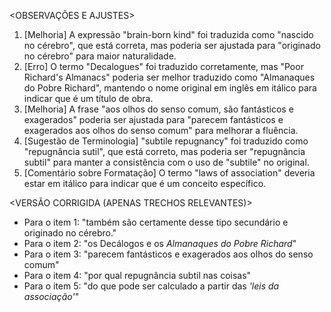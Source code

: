 <OBSERVAÇÕES E AJUSTES>
1. [Melhoria] A expressão "brain-born kind" foi traduzida como "nascido no cérebro", que está correta, mas poderia ser ajustada para "originado no cérebro" para maior naturalidade.
2. [Erro] O termo "Decalogues" foi traduzido corretamente, mas "Poor Richard's Almanacs" poderia ser melhor traduzido como "Almanaques do Pobre Richard", mantendo o nome original em inglês em itálico para indicar que é um título de obra.
3. [Melhoria] A frase "aos olhos do senso comum, são fantásticos e exagerados" poderia ser ajustada para "parecem fantásticos e exagerados aos olhos do senso comum" para melhorar a fluência.
4. [Sugestão de Terminologia] "subtile repugnancy" foi traduzido como "repugnância sutil", que está correto, mas poderia ser "repugnância subtil" para manter a consistência com o uso de "subtile" no original.
5. [Comentário sobre Formatação] O termo "laws of association" deveria estar em itálico para indicar que é um conceito específico.

<VERSÃO CORRIGIDA (APENAS TRECHOS RELEVANTES)>
- Para o item 1: "também são certamente desse tipo secundário e originado no cérebro."
- Para o item 2: "os Decálogos e os *Almanaques do Pobre Richard*"
- Para o item 3: "parecem fantásticos e exagerados aos olhos do senso comum"
- Para o item 4: "por qual repugnância subtil nas coisas"
- Para o item 5: "do que pode ser calculado a partir das *'leis da associação'*"